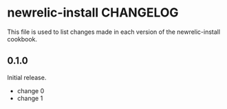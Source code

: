 # newrelic-install CHANGELOG

This file is used to list changes made in each version of the newrelic-install cookbook.

## 0.1.0

Initial release.

- change 0
- change 1
